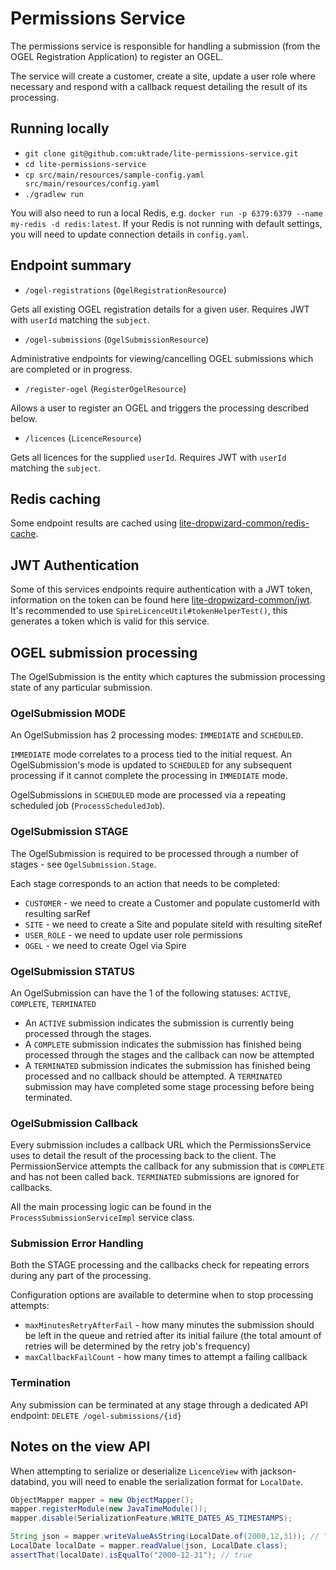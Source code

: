 # Permissions Service

The permissions service is responsible for handling a submission (from the OGEL Registration Application) to register 
an OGEL.

The service will create a customer, create a site, update a user role where necessary and respond with a callback request
detailing the result of its processing.

## Running locally

* `git clone git@github.com:uktrade/lite-permissions-service.git`
* `cd lite-permissions-service` 
* `cp src/main/resources/sample-config.yaml src/main/resources/config.yaml`
* `./gradlew run`

You will also need to run a local Redis, e.g. `docker run -p 6379:6379 --name my-redis -d redis:latest`. If your Redis
is not running with default settings, you will need to update connection details in `config.yaml`.

## Endpoint summary

* `/ogel-registrations` (`OgelRegistrationResource`)

Gets all existing OGEL registration details for a given user. Requires JWT with `userId` matching the `subject`.
 
* `/ogel-submissions` (`OgelSubmissionResource`)
 
Administrative endpoints for viewing/cancelling OGEL submissions which are completed or in progress.

* `/register-ogel` (`RegisterOgelResource`)

Allows a user to register an OGEL and triggers the processing described below.

* `/licences` (`LicenceResource`)

Gets all licences for the supplied `userId`. Requires JWT with `userId` matching the `subject`. 

## Redis caching

Some endpoint results are cached using [lite-dropwizard-common/redis-cache](https://github.com/uktrade/lite-dropwizard-common/tree/master/redis-cache).

## JWT Authentication

Some of this services endpoints require authentication with a JWT token, information on the token can be found here [lite-dropwizard-common/jwt](https://github.com/uktrade/lite-dropwizard-common/tree/master/jwt). 
It's recommended to use `SpireLicenceUtil#tokenHelperTest()`, this generates a token which is valid for this service. 

## OGEL submission processing

The OgelSubmission is the entity which captures the submission processing state of any particular submission.

### OgelSubmission MODE
An OgelSubmission has 2 processing modes: `IMMEDIATE` and `SCHEDULED`.

`IMMEDIATE` mode correlates to a process tied to the initial request. An OgelSubmission's mode is updated to `SCHEDULED` 
for any subsequent processing if it cannot complete the processing in `IMMEDIATE` mode.

OgelSubmissions in `SCHEDULED` mode are processed via a repeating scheduled job (`ProcessScheduledJob`).

### OgelSubmission STAGE
The OgelSubmission is required to be processed through a number of stages - see `OgelSubmission.Stage`.

Each stage corresponds to an action that needs to be completed:

* `CUSTOMER`   - we need to create a Customer and populate customerId with resulting sarRef
* `SITE`       - we need to create a Site and populate siteId with resulting siteRef
* `USER_ROLE`  - we need to update user role permissions
* `OGEL`       - we need to create Ogel via Spire

### OgelSubmission STATUS
An OgelSubmission can have the 1 of the following statuses: `ACTIVE`, `COMPLETE`, `TERMINATED`

* An `ACTIVE` submission indicates the submission is currently being processed through the stages.
* A `COMPLETE` submission indicates the submission has finished being processed through the stages and the callback can now be attempted
* A `TERMINATED` submission indicates the submission has finished being processed and no callback should be attempted. A `TERMINATED` 
submission may have completed some stage processing before being terminated.


### OgelSubmission Callback
Every submission includes a callback URL which the PermissionsService uses to detail the result of the processing back to the client.
The PermissionService attempts the callback for any submission that is `COMPLETE` and has not been called back.
`TERMINATED` submissions are ignored for callbacks.

All the main processing logic can be found in the `ProcessSubmissionServiceImpl` service class.

### Submission Error Handling
Both the STAGE processing and the callbacks check for repeating errors during any part of the processing.

Configuration options are available to determine when to stop processing attempts:

* `maxMinutesRetryAfterFail` - how many minutes the submission should be left in the queue and retried after its initial failure
 (the total amount of retries will be determined by the retry job's frequency)
* `maxCallbackFailCount` - how many times to attempt a failing callback

### Termination

Any submission can be terminated at any stage through a dedicated API endpoint: `DELETE /ogel-submissions/{id}`

## Notes on the view API
When attempting to serialize or deserialize `LicenceView` with jackson-databind, you will need to enable the serialization 
format for `LocalDate`.
```java
ObjectMapper mapper = new ObjectMapper();
mapper.registerModule(new JavaTimeModule());
mapper.disable(SerializationFeature.WRITE_DATES_AS_TIMESTAMPS);

String json = mapper.writeValueAsString(LocalDate.of(2000,12,31)); // "2000-12-31"
LocalDate localDate = mapper.readValue(json, LocalDate.class);
assertThat(localDate).isEqualTo("2000-12-31"); // true
```

